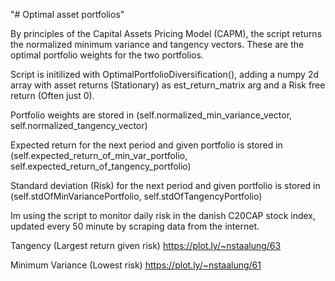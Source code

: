 "# Optimal asset portfolios" 

By principles of the Capital Assets Pricing Model (CAPM), the script returns the normalized minimum variance and tangency vectors. These are the optimal portfolio weights for the two portfolios.

Script is initilized with OptimalPortfolioDiversification(), adding a numpy 2d array with asset returns (Stationary) as est_return_matrix arg and a Risk free return (Often just 0).

Portfolio weights are stored in (self.normalized_min_variance_vector, self.normalized_tangency_vector)

Expected return for the next period and given portfolio is stored in (self.expected_return_of_min_var_portfolio, self.expected_return_of_tangency_portfolio)

Standard deviation (Risk) for the next period and given portfolio is stored in (self.stdOfMinVariancePortfolio, self.stdOfTangencyPortfolio)


Im using the script to monitor daily risk in the danish C20CAP stock index, updated every 50 minute by scraping data from the internet.



Tangency (Largest return given risk)
https://plot.ly/~nstaalung/63

Minimum Variance (Lowest risk)
https://plot.ly/~nstaalung/61